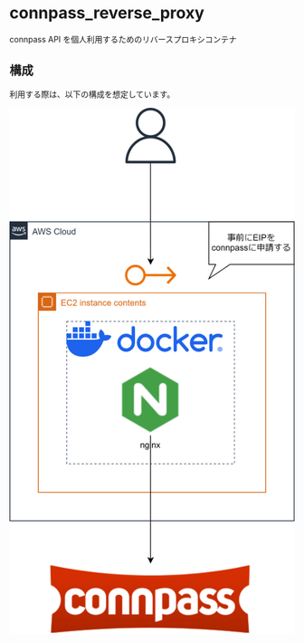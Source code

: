 # connpass_reverse_proxy

connpass API を個人利用するためのリバースプロキシコンテナ

## 構成

利用する際は、以下の構成を想定しています。

![構成](image/connpass_reverse_proxy.drawio.svg)
